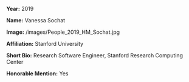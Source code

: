 **Year:** 2019

**Name:** Vanessa Sochat

**Image:** /images/People_2019_HM_Sochat.jpg

**Affiliation:** Stanford University

**Short Bio:** Research Software Engineer, Stanford Research Computing Center

**Honorable Mention:** Yes
